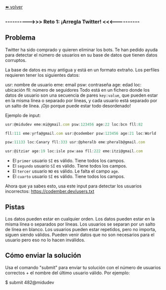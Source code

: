 [⬅️ volver](https://github.com/LuciaMeyer/practice/tree/main/codember)

### ---------->>> Reto 1: ¡Arregla Twitter! <<<----------

## Problema

Twitter ha sido comprado y quieren eliminar los bots. Te han pedido ayuda para detectar el número de usuarios en su base de datos que tienen datos corruptos.

La base de datos es muy antigua y está en un formato extraño. Los perfiles requieren tener los siguientes datos:

usr: nombre de usuario
eme: email
psw: contraseña
age: edad
loc: ubicación
fll: número de seguidores
Todo está en un fichero donde los datos de usuario son una secuencia de pares `key:value`, que pueden estar en la misma línea o separado por líneas, y cada usuario está separado por un salto de línea. ¡Ojo porque puede estar todo desordenado!

Ejemplo de input:

```js
usr:@midudev eme:mi@gmail.com psw:123456 age:22 loc:bcn fll:82

fll:111 eme:yrfa@gmail.com usr:@codember psw:123456 age:21 loc:World

psw:11133 loc:Canary fll:333 usr:@pheralb eme:pheralb@gmail.com

usr:@itziar age:19 loc:isle psw:aaa fll:222 eme:itzi@gmail.com
```

- El `primer` usuario `SÍ` es válido. Tiene todos los campos.
- El `segundo` usuario `SÍ` es válido. Tiene todos los campos.
- El `tercer` usuario `NO` es válido. Le falta el campo `age`.
- El `cuarto` usuario `SÍ` es válido. Tiene todos los campos.

Ahora que ya sabes esto, usa este input para detectar los usuarios incorrectos: https://codember.dev/users.txt

## Pistas

Los datos pueden estar en cualquier orden.
Los datos pueden estar en la misma línea o separados por líneas.
Los usuarios se separan por un salto de línea en blanco.
Los usuarios pueden estar repetidos, pero no importa, siguen siendo válidos.
Pueden venir datos que no son necesarios para el usuario pero eso no lo hacen inválidos.

## Cómo enviar la solución

Usa el comando "submit" para enviar tu solución con el número de usuarios correctos + el nombre del último usuario válido. Por ejemplo:

$ submit 482@midudev


